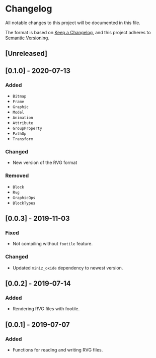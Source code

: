# Changelog
All notable changes to this project will be documented in this file.

The format is based on [Keep a Changelog](https://keepachangelog.com/en/1.0.0/),
and this project adheres to [Semantic Versioning](https://code.plopgrizzly.com/semver/).

## [Unreleased]

## [0.1.0] - 2020-07-13
### Added
- `Bitmap`
- `Frame`
- `Graphic`
- `Model`
- `Animation`
- `Attribute`
- `GroupProperty`
- `PathOp`
- `Transform`

### Changed
- New version of the RVG format

### Removed
- `Block`
- `Rvg`
- `GraphicOps`
- `BlockTypes`

## [0.0.3] - 2019-11-03
### Fixed
- Not compiling without `footile` feature.

### Changed
- Updated `miniz_oxide` dependency to newest version.

## [0.0.2] - 2019-07-14
### Added
- Rendering RVG files with footile.

## [0.0.1] - 2019-07-07
### Added
- Functions for reading and writing RVG files.
